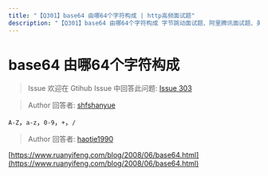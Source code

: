 ```yaml
---
title: "【Q301】base64 由哪64个字符构成 | http高频面试题"
description: "【Q301】base64 由哪64个字符构成 字节跳动面试题、阿里腾讯面试题、美团小米面试题。"
---
```


# base64 由哪64个字符构成

> Issue
> 欢迎在 Gtihub Issue 中回答此问题: [Issue 303](https://github.com/shfshanyue/Daily-Question/issues/303)

> Author
> 回答者: [shfshanyue](https://github.com/shfshanyue)

`A-Z`，`a-z`，`0-9`，`+`，`/`

> Author
> 回答者: [haotie1990](https://github.com/haotie1990)

[https://www.ruanyifeng.com/blog/2008/06/base64.html](https://www.ruanyifeng.com/blog/2008/06/base64.html)
